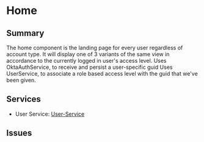# Home
## Summary
The home component is the landing page for every user regardless of account type. It will display one of 3 variants of the same view
in accordance to the currently logged in user's access level. Uses OktaAuthService, to receive and persist a user-specific guid 
Uses UserService, to associate a role based access level with the guid that we've been given. 

## Services
- User Service: [User-Service]

## Issues


[User-Service]: ../Services/Misc/User.md